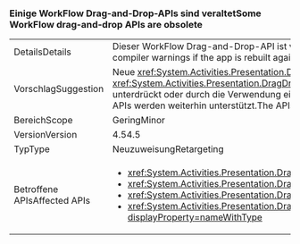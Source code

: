 ### <a name="some-workflow-drag-and-drop-apis-are-obsolete"></a><span data-ttu-id="63f5b-101">Einige WorkFlow Drag-and-Drop-APIs sind veraltet</span><span class="sxs-lookup"><span data-stu-id="63f5b-101">Some WorkFlow drag-and-drop APIs are obsolete</span></span>

|   |   |
|---|---|
|<span data-ttu-id="63f5b-102">Details</span><span class="sxs-lookup"><span data-stu-id="63f5b-102">Details</span></span>|<span data-ttu-id="63f5b-103">Dieser WorkFlow Drag-and-Drop-API ist veraltet und compilerwarnungen verursacht, wenn die app für 4.5 neu erstellt wird.</span><span class="sxs-lookup"><span data-stu-id="63f5b-103">This WorkFlow drag-and-drop API is obsolete and will cause compiler warnings if the app is rebuilt against 4.5.</span></span>|
|<span data-ttu-id="63f5b-104">Vorschlag</span><span class="sxs-lookup"><span data-stu-id="63f5b-104">Suggestion</span></span>|<span data-ttu-id="63f5b-105">Neue <xref:System.Activities.Presentation.DragDropHelper?displayProperty=name> APIs, die Vorgänge mit mehreren Objekten unterstützen sollte stattdessen verwendet werden.</span><span class="sxs-lookup"><span data-stu-id="63f5b-105">New <xref:System.Activities.Presentation.DragDropHelper?displayProperty=name> APIs that support operations with multiple objects should be used instead.</span></span> <span data-ttu-id="63f5b-106">Alternativ können die Buildwarnungen unterdrückt oder durch die Verwendung eines älteren Compilers vermieden werden.</span><span class="sxs-lookup"><span data-stu-id="63f5b-106">Alternatively, the build warnings can be suppressed or they can be avoided by using an older compiler.</span></span> <span data-ttu-id="63f5b-107">Die APIs werden weiterhin unterstützt.</span><span class="sxs-lookup"><span data-stu-id="63f5b-107">The APIs are still supported.</span></span>|
|<span data-ttu-id="63f5b-108">Bereich</span><span class="sxs-lookup"><span data-stu-id="63f5b-108">Scope</span></span>|<span data-ttu-id="63f5b-109">Gering</span><span class="sxs-lookup"><span data-stu-id="63f5b-109">Minor</span></span>|
|<span data-ttu-id="63f5b-110">Version</span><span class="sxs-lookup"><span data-stu-id="63f5b-110">Version</span></span>|<span data-ttu-id="63f5b-111">4.5</span><span class="sxs-lookup"><span data-stu-id="63f5b-111">4.5</span></span>|
|<span data-ttu-id="63f5b-112">Typ</span><span class="sxs-lookup"><span data-stu-id="63f5b-112">Type</span></span>|<span data-ttu-id="63f5b-113">Neuzuweisung</span><span class="sxs-lookup"><span data-stu-id="63f5b-113">Retargeting</span></span>|
|<span data-ttu-id="63f5b-114">Betroffene APIs</span><span class="sxs-lookup"><span data-stu-id="63f5b-114">Affected APIs</span></span>|<ul><li><xref:System.Activities.Presentation.DragDropHelper.DoDragMove(System.Activities.Presentation.WorkflowViewElement,System.Windows.Point)?displayProperty=nameWithType></li><li><xref:System.Activities.Presentation.DragDropHelper.GetCompositeView(System.Windows.DragEventArgs)?displayProperty=nameWithType></li><li><xref:System.Activities.Presentation.DragDropHelper.GetDraggedModelItem(System.Windows.DragEventArgs)?displayProperty=nameWithType></li><li><xref:System.Activities.Presentation.DragDropHelper.GetDroppedObject(System.Windows.DependencyObject,System.Windows.DragEventArgs,System.Activities.Presentation.EditingContext)?displayProperty=nameWithType></li></ul>|

